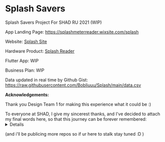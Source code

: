 # Splash Savers

Splash Savers Project For SHAD RU 2021 (WIP)

App Landing Page: https://splashmeterreader.wixsite.com/splash 

Website: [Splash Site](./Splash%20Site)

Hardware Product: [Splash Reader](./Splash%20Reader)

Flutter App: WIP

Business Plan: WIP

Data updated in real time by Github Gist: https://raw.githubusercontent.com/Bobliuuu/Splash/main/data.csv

**Acknowledgements:** 

Thank you Design Team 1 for making this experience what it could be :) 

<summary> To everyone at SHAD, I give my sincerest thanks, and I've decided to attach my final words here, so that this journey can be forever remembered: </summary>
<details>
SHAD has been such a wonderful experience; I've made so many friends, got so many memories, and found so many new hobbies I’ve never even thought about before. From the amazing activities and workshops to Sanjay (who is obviously equally amazing), I learned so many new things. I wouldn’t even try to list the exhilarating experiences I had; it ended before it seemed like it had even started. Thank you everyone for making this experience incredible, and I’ll always remember this memorable and honestly surreal experience; I’d relive this moment in a heartbeat. Many of us are sentimental at this “last moment”, this last “fork in the road”; but this doesn’t have to be a goodbye; we’re just parting ways for a while. And as Robert Frost once said, all roads lead somewhere; but if SHAD has taught me one thing, its that whatever road we take, all roads will ultimately lead to success. See you all soon. 
</details>
  
(and i'll be publicing more repos so if ur here to stalk stay tuned :D )
